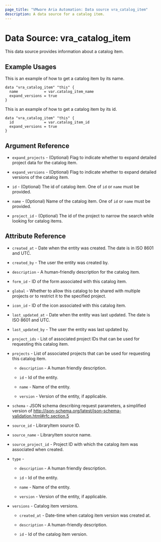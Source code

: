 ```yaml
---
page_title: "VMware Aria Automation: Data source vra_catalog_item"
description: A data source for a catalog item.
---
```


# Data Source: vra_catalog_item

This data source provides information about a catalog item.

## Example Usages

This is an example of how to get a catalog item by its name.

```hcl
data "vra_catalog_item" "this" {
  name            = var.catalog_item_name
  expand_versions = true
}
```

This is an example of how to get a catalog item by its id.

```hcl
data "vra_catalog_item" "this" {
  id              = var.catalog_item_id
  expand_versions = true
}
```

## Argument Reference

* `expand_projects` - (Optional) Flag to indicate whether to expand detailed project data for the catalog item.

* `expand_versions` - (Optional) Flag to indicate whether to expand detailed versions of the catalog item.

* `id` - (Optional) The id of catalog item. One of `id` or `name` must be provided.

* `name` - (Optional) Name of the catalog item. One of `id` or `name` must be provided.

* `project_id` - (Optional) The id of the project to narrow the search while looking for catalog items.

## Attribute Reference

* `created_at` - Date when the entity was created. The date is in ISO 8601 and UTC.

* `created_by` - The user the entity was created by.

* `description` - A human-friendly description for the catalog item.

* `form_id` - ID of the form associated with this catalog item.

* `global` - Whether to allow this catalog to be shared with multiple projects or to restrict it to the specified project.

* `icon_id` - ID of the icon associated with this catalog item.

* `last_updated_at` - Date when the entity was last updated. The date is ISO 8601 and UTC.

* `last_updated_by` - The user the entity was last updated by.

* `project_ids` - List of associated project IDs that can be used for requesting this catalog item.

* `projects` - List of associated projects that can be used for requesting this catalog item.

  * `description` - A human friendly description.

  * `id` - Id of the entity.

  * `name` - Name of the entity.

  * `version` - Version of the entity, if applicable.

* `schema` - JSON schema describing request parameters, a simplified version of <http://json-schema.org/latest/json-schema-validation.html#rfc.section.5>

* `source_id` - LibraryItem source ID.

* `source_name` - LibraryItem source name.

* `source_project_id` - Project ID with which the catalog item was associated when created.

* `type` -

  * `description` - A human friendly description.

  * `id` - Id of the entity.

  * `name` - Name of the entity.

  * `version` - Version of the entity, if applicable.

* `versions` - Catalog item versions.

  * `created_at` - Date-time when catalog item version was created at.

  * `description` - A human-friendly description.

  * `id` - Id of the catalog item version.
